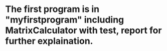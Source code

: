 # The first program is in "myfirstprogram" including MatrixCalculator with test, report for further explaination.
